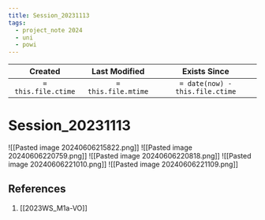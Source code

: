 ```yaml
---
title: Session_20231113
tags:
  - project_note 2024
  - uni
  - powi
---
```

|     Created      |  Last Modified   |       Exists Since        |
|:----------------:|:----------------:|:----------------:|
| `= this.file.ctime` | `= this.file.mtime` | `= date(now) - this.file.ctime`|

# Session_20231113
![[Pasted image 20240606215822.png]]
![[Pasted image 20240606220759.png]]
![[Pasted image 20240606220818.png]]
![[Pasted image 20240606221010.png]]
![[Pasted image 20240606221109.png]]
## References
1. [[2023WS_M1a-VO]]